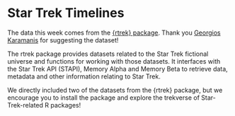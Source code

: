 # Star Trek Timelines

The data this week comes from the [{rtrek} package](https://leonawicz.github.io/rtrek/). Thank you [Georgios Karamanis](https://github.com/gkaramanis) for suggesting the dataset!

The rtrek package provides datasets related to the Star Trek fictional universe and functions for working with those datasets. It interfaces with the Star Trek API (STAPI), Memory Alpha and Memory Beta to retrieve data, metadata and other information relating to Star Trek.

We directly included two of the datasets from the {rtrek} package, but we encourage you to install the package and explore the trekverse of Star-Trek-related R packages!
